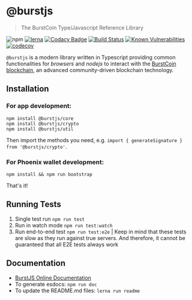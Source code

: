 # @burstjs

> The BurstCoin Type/Javascript Reference Library

![npm](https://img.shields.io/npm/v/@burstjs/core.svg?style=flat)
[![lerna](https://img.shields.io/badge/maintained%20with-lerna-cc00ff.svg)](https://lernajs.io/)
[![Codacy Badge](https://api.codacy.com/project/badge/Grade/81a6119af03d4a7e8a55c65999884709)](https://www.codacy.com/app/ohager/phoenix?utm_source=github.com&amp;utm_medium=referral&amp;utm_content=burst-apps-team/phoenix&amp;utm_campaign=Badge_Grade)
[![Build Status](https://travis-ci.org/burst-apps-team/phoenix.svg?branch=develop)](https://travis-ci.org/burst-apps-team/phoenix) 
[![Known Vulnerabilities](https://snyk.io/test/github/burst-apps-team/phoenix/badge.svg?targetFile=lib%2Fpackage.json)](https://snyk.io/test/github/burst-apps-team/phoenix?targetFile=lib%2Fpackage.json)
[![codecov](https://codecov.io/gh/burst-apps-team/phoenix/branch/develop/graph/badge.svg)](https://codecov.io/gh/burst-apps-team/phoenix)


`@burstjs` is a modern library written in Typescript providing common functionalities for _browsers_ and _nodejs_ to interact with the [BurstCoin blockchain](https://burstcoin.community/), 
an advanced community-driven blockchain technology.

## Installation

### For app development:
```
npm install @burstjs/core
npm install @burstjs/crypto
npm install @burstjs/util
```

Then import the methods you need, e.g. `import { generateSignature } from '@burstjs/crypto'`.


### For Phoenix wallet development:

```
npm install && npm run bootstrap
```

That's it!


## Running Tests

1. Single test run `npm run test`
2. Run in watch mode `npm run test:watch` 
3. Run end-to-end test `npm run test:e2e` 
| Keep in mind that these tests are slow as they run against true servers. And therefore, it cannot be guaranteed that all E2E tests always work

## Documentation

- [BurstJS Online Documentation](https://burst-apps-team.github.io/phoenix/)
- To generate esdocs: `npm run doc`
- To update the README.md files: `lerna run readme`
